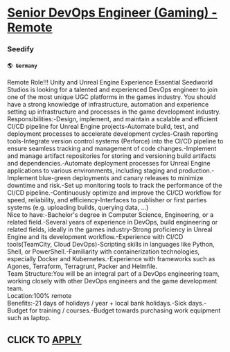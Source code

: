 # [Senior DevOps Engineer (Gaming) - Remote](https://www.remotewlb.com/apply/senior-devops-engineer-gaming-remote-53489)  
### Seedify  
#### `🌎 Germany`  
Remote Role!!! Unity and Unreal Engine Experience Essential Seedworld Studios is looking for a talented and experienced DevOps engineer to join one of the most unique UGC platforms in the games industry. You should have a strong knowledge of infrastructure, automation and experience setting up infrastructure and processes in the game development industry.  
Responsibilities:-Design, implement, and maintain a scalable and efficient CI/CD pipeline for Unreal Engine projects-Automate build, test, and deployment processes to accelerate development cycles-Crash reporting tools-Integrate version control systems (Perforce) into the CI/CD pipeline to ensure seamless tracking and management of code changes.-Implement and manage artifact repositories for storing and versioning build artifacts and dependencies.-Automate deployment processes for Unreal Engine applications to various environments, including staging and production.-Implement blue-green deployments and canary releases to minimize downtime and risk.-Set up monitoring tools to track the performance of the CI/CD pipeline.-Continuously optimize and improve the CI/CD workflow for speed, reliability, and efficiency-Interfaces to publisher or first parties systems (e.g. uploading builds, querying data, …)  
Nice to have:-Bachelor's degree in Computer Science, Engineering, or a related field.-Several years of experience in DevOps, build engineering or related fields, ideally in the games industry-Strong proficiency in Unreal Engine and its development workflow.-Experience with CI/CD tools(TeamCity, Cloud DevOps)-Scripting skills in languages like Python, Shell, or PowerShell.-Familiarity with containerization technologies, especially Docker and Kubernetes.-Experience with frameworks such as Agones, Terraform, Terragrunt, Packer and Helmfile.  
Team Structure:You will be an integral part of a DevOps engineering team, working closely with other DevOps engineers and the game development team.  
Location:100% remote  
Benefits:-21 days of holidays / year + local bank holidays.-Sick days.-Budget for training / courses.-Budget towards purchasing work equipment such as laptop.  
## CLICK TO [APPLY](https://www.remotewlb.com/apply/senior-devops-engineer-gaming-remote-53489)


